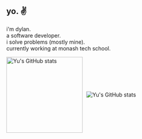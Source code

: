## yo. ✌️

i'm dylan.<br>
a software developer.<br>
i solve problems (mostly mine).<br>
currently working at monash tech school.

<div style="display: flex; align-items: center; gap: 10px;">
  <picture>
    <source height=200 srcset="https://github-readme-stats-alpha-six-21.vercel.app/api?username=yuuusername&show_icons=true&bg_color=1e1e2e&text_color=cdd6f4&icon_color=cba6f7&title_color=cdd6f4&border_color=00000000&border_radius=15&ring_color=cba6f7&custom_title=yu's+github+stats." media="(prefers-color-scheme: dark)" />
    <source height=200 srcset="https://github-readme-stats-alpha-six-21.vercel.app/api?username=yuuusername&show_icons=true&bg_color=eff1f5&text_color=4c4f69&icon_color=8839ef&title_color=4c4f69&border_color=00000000&border_radius=15&ring_color=8839ef&custom_title=yu's+github+stats." media="(prefers-color-scheme: light)" />
    <img src="https://github-readme-stats-alpha-six-21.vercel.app/api?username=yuuusername&show_icons=true&bg_color=eff1f5&text_color=4c4f69&icon_color=8839ef&title_color=4c4f69&border_color=00000000&border_radius=15&ring_color=8839ef&custom_title=yu's+github+stats." alt="Yu's GitHub stats" />
  </picture>
  <picture>
    <source srcset="https://streak-stats.demolab.com?user=yuuusername&theme=catppuccin-mocha&hide_border=true&border_radius=15&date_format=j%20M%5B%20Y%5D&card_width=500&card_height=200&ring=CBA6F7&fire=CBA6F7&sideNums=CBA6F7&currStreakLabel=CDD6F4" media="(prefers-color-scheme: dark)" />
    <source srcset="https://streak-stats.demolab.com?user=yuuusername&theme=catppuccin-latte&hide_border=true&border_radius=15&date_format=j%20M%5B%20Y%5D&card_width=500&card_height=200&ring=8839EF&fire=8839EF&currStreakLabel=4C4F69&sideNums=8839EF" media="(prefers-color-scheme: light)" />
    <img src="https://github-readme-stats-alpha-six-21.vercel.app/api?username=yuuusername&show_icons=true&bg_color=eff1f5&text_color=4c4f69&icon_color=8839ef&title_color=4c4f69&border_color=00000000&border_radius=15&ring_color=8839ef&custom_title=yu's+github+stats." alt="Yu's GitHub stats" />
  </picture>
</div>

